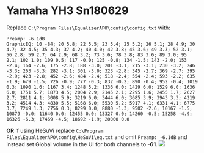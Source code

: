 # Yamaha YH3 Sn180629
Replace `C:\Program Files\EqualizerAPO\config\config.txt` with:
```
Preamp: -6.1dB
GraphicEQ: 10 -84; 20 5.8; 22 5.5; 23 5.4; 25 5.2; 26 5.1; 28 4.9; 30 4.7; 32 4.5; 35 4.3; 37 4.2; 40 4.0; 42 3.8; 45 3.6; 49 3.3; 52 3.1; 56 2.8; 59 2.7; 64 2.9; 68 3.2; 73 3.6; 78 3.8; 83 3.6; 89 3.0; 95 2.1; 102 1.0; 109 0.5; 117 -0.0; 125 -0.8; 134 -1.5; 143 -2.0; 153 -2.4; 164 -2.6; 175 -2.8; 188 -3.0; 201 -3.1; 215 -3.1; 230 -3.2; 246 -3.3; 263 -3.3; 282 -3.1; 301 -3.0; 323 -2.8; 345 -2.7; 369 -2.7; 395 -2.9; 423 -2.8; 452 -2.6; 484 -2.4; 518 -2.4; 554 -2.4; 593 -2.2; 635 -1.9; 679 -1.5; 726 -0.9; 777 -0.3; 832 -0.2; 890 -0.4; 952 -0.4; 1019 0.3; 1090 1.6; 1167 3.4; 1248 5.2; 1336 6.0; 1429 6.0; 1529 6.0; 1636 6.0; 1751 5.7; 1873 4.5; 2004 2.9; 2145 2.1; 2295 1.6; 2455 1.7; 2627 2.7; 2811 4.1; 3008 5.9; 3219 6.0; 3444 6.0; 3685 3.9; 3943 3.3; 4219 3.2; 4514 4.3; 4830 5.5; 5168 6.0; 5530 5.2; 5917 4.1; 6331 4.1; 6775 3.7; 7249 1.3; 7756 0.3; 8299 0.0; 8880 -1.3; 9502 -2.6; 10167 -1.5; 10879 -0.0; 11640 0.0; 12455 0.0; 13327 0.0; 14260 -0.5; 15258 -4.9; 16326 -6.3; 17469 -4.5; 18692 -1.9; 20000 0.0
```
**OR** if using HeSuVi replace `C:\Program Files\EqualizerAPO\config\HeSuVi\eq.txt` and omit `Preamp: -6.1dB` and instead set Global volume in the UI for both channels to **-61**.
![](https://raw.githubusercontent.com/jaakkopasanen/AutoEq/master/results/Sonoma%20Model%20One/innerfidelity/onear/Yamaha%20YH3%20Sn180629/Yamaha%20YH3%20Sn180629.png)